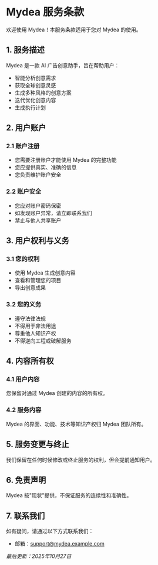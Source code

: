 # Mydea 服务条款

欢迎使用 Mydea！本服务条款适用于您对 Mydea 的使用。

## 1. 服务描述

Mydea 是一款 AI 广告创意助手，旨在帮助用户：
- 智能分析创意需求
- 获取全球创意灵感
- 生成多种风格的创意方案
- 迭代优化创意内容
- 生成执行计划

## 2. 用户账户

### 2.1 账户注册
- 您需要注册账户才能使用 Mydea 的完整功能
- 您应提供真实、准确的信息
- 您负责维护账户安全

### 2.2 账户安全
- 您应对账户密码保密
- 如发现账户异常，请立即联系我们
- 禁止与他人共享账户

## 3. 用户权利与义务

### 3.1 您的权利
- 使用 Mydea 生成创意内容
- 查看和管理您的项目
- 导出创意成果

### 3.2 您的义务
- 遵守法律法规
- 不得用于非法用途
- 尊重他人知识产权
- 不得逆向工程或破解服务

## 4. 内容所有权

### 4.1 用户内容
您保留对通过 Mydea 创建的内容的所有权。

### 4.2 服务内容
Mydea 的界面、功能、技术等知识产权归 Mydea 团队所有。

## 5. 服务变更与终止

我们保留在任何时候修改或终止服务的权利，但会提前通知用户。

## 6. 免责声明

Mydea 按"现状"提供，不保证服务的连续性和准确性。

## 7. 联系我们

如有疑问，请通过以下方式联系我们：
- 邮箱：support@mydea.example.com

*最后更新：2025年10月27日*